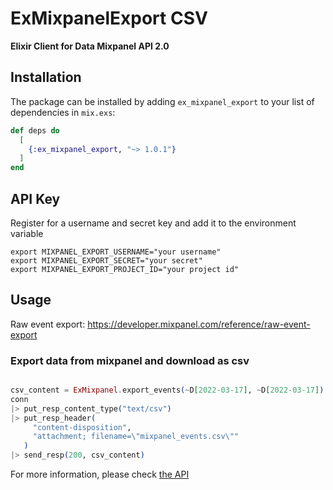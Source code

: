 # ExMixpanelExport CSV

**Elixir Client for Data Mixpanel API 2.0**

## Installation

The package can be installed by adding `ex_mixpanel_export` to your list of dependencies in `mix.exs`:

```elixir
def deps do
  [
    {:ex_mixpanel_export, "~> 1.0.1"}
  ]
end
```

## API Key

Register for a username and secret key and add it to the environment variable
```
export MIXPANEL_EXPORT_USERNAME="your username"
export MIXPANEL_EXPORT_SECRET="your secret"
export MIXPANEL_EXPORT_PROJECT_ID="your project id"
```

## Usage

Raw event export: https://developer.mixpanel.com/reference/raw-event-export



### Export data from mixpanel and download as csv

```elixir

csv_content = ExMixpanel.export_events(~D[2022-03-17], ~D[2022-03-17])
conn
|> put_resp_content_type("text/csv")
|> put_resp_header(
     "content-disposition",
     "attachment; filename=\"mixpanel_events.csv\""
   )
|> send_resp(200, csv_content)
```

For more information, please check [the API](https://github.com/ngnclht1102/ex_mixpanel_export/blob/master/lib/ex_mixpanel_export/api.ex)

